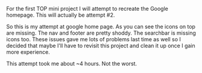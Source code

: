 For the first TOP mini project I will attempt to recreate the Google homepage.
This will actually be attempt #2.

So this is my attempt at google home page. As you can see the icons on top are missing.
The nav and footer are pretty shoddy.
The searchbar is missing icons too.
These issues gave me lots of problems last time as well so I decided that maybe I'll have to revisit this project and clean it up once I gain more experience.

This attempt took me about ~4 hours. Not the worst.
